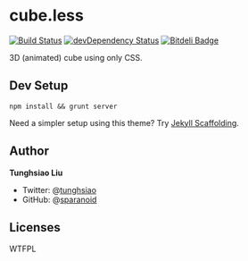 # cube.less
[![Build Status](https://travis-ci.org/sparanoid/cube.less.png)](https://travis-ci.org/sparanoid/cube.less)
[![devDependency Status](https://david-dm.org/sparanoid/cube.less/dev-status.png)](https://david-dm.org/sparanoid/cube.less#info=devDependencies)
[![Bitdeli Badge](https://d2weczhvl823v0.cloudfront.net/sparanoid/cube.less/trend.png)](https://bitdeli.com/free)

3D (animated) cube using only CSS.

## Dev Setup

    npm install && grunt server

Need a simpler setup using this theme? Try [Jekyll Scaffolding](http://github.com/sparanoid/jekyll-scaffolding/).

## Author

**Tunghsiao Liu**

- Twitter: @[tunghsiao](http://twitter.com/tunghsiao)
- GitHub: @[sparanoid](http://github.com/sparanoid)

## Licenses

WTFPL
